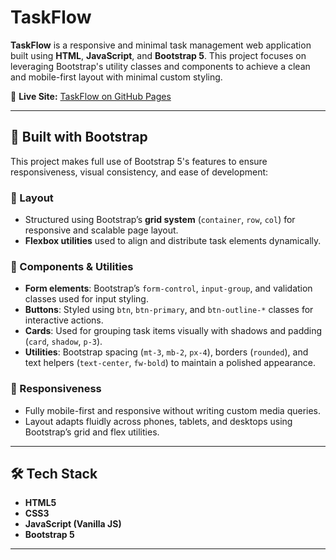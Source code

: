 
# TaskFlow 

**TaskFlow** is a responsive and minimal task management web application built using **HTML**, **JavaScript**, and **Bootstrap 5**. This project focuses on leveraging Bootstrap's utility classes and components to achieve a clean and mobile-first layout with minimal custom styling.

🔗 **Live Site:** [TaskFlow on GitHub Pages](https://kaishwarya24.github.io/TaskFlow/index.html)

---

## 📐 Built with Bootstrap

This project makes full use of Bootstrap 5's features to ensure responsiveness, visual consistency, and ease of development:

### 🧱 Layout

- Structured using Bootstrap’s **grid system** (`container`, `row`, `col`) for responsive and scalable page layout.
- **Flexbox utilities** used to align and distribute task elements dynamically.

### 🧩 Components & Utilities

- **Form elements**: Bootstrap’s `form-control`, `input-group`, and validation classes used for input styling.
- **Buttons**: Styled using `btn`, `btn-primary`, and `btn-outline-*` classes for interactive actions.
- **Cards**: Used for grouping task items visually with shadows and padding (`card`, `shadow`, `p-3`).
- **Utilities**: Bootstrap spacing (`mt-3`, `mb-2`, `px-4`), borders (`rounded`), and text helpers (`text-center`, `fw-bold`) to maintain a polished appearance.

### 📱 Responsiveness

- Fully mobile-first and responsive without writing custom media queries.
- Layout adapts fluidly across phones, tablets, and desktops using Bootstrap’s grid and flex utilities.

---

## 🛠 Tech Stack

- **HTML5**
- **CSS3**
- **JavaScript (Vanilla JS)**
- **Bootstrap 5**

---

